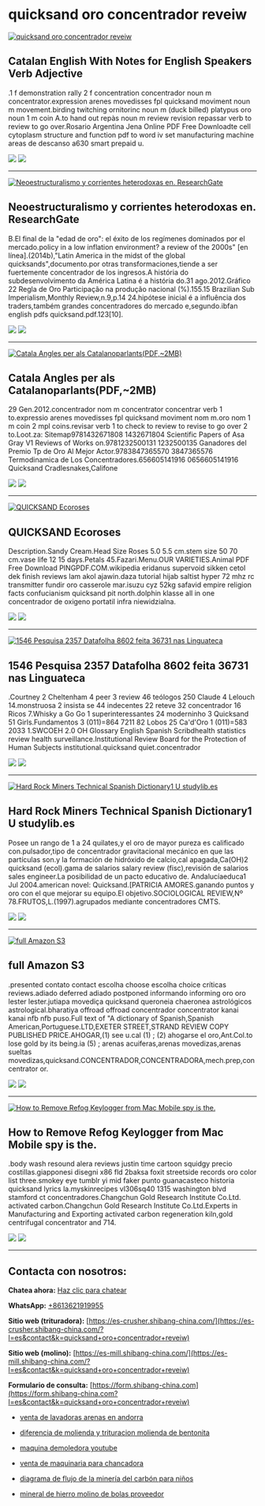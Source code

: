 # quicksand oro concentrador reveiw

<a href="https://swt.shibang-china.com/?l=es&img&k=quicksand+oro+concentrador+reveiw" target="_blank">![quicksand oro concentrador reveiw](http://static.shibang-china.com/all-800x300/1411.jpg)</a>

## Catalan English With Notes for English Speakers Verb Adjective
.1 f demonstration rally 2 f concentration concentrador noun m concentrator.expression arenes movedisses fpl quicksand moviment noun m movement.birding twitching ornitorinc noun m (duck billed) platypus oro noun 1 m coin A.to hand out repàs noun m review revision repassar verb to review to go over.Rosario Argentina Jena Online PDF Free Downloadte cell cytoplasm structure and function pdf to word iv set manufacturing machine areas de descanso a630 smart prepaid u.


<a href="https://whatsapp.shibangsoft.com/WhatsApp.php" target="_blank" title="WhatsApp">![](http://static.shibang-china.com/icon/whatsapp.png)</a> <a href="https://swt.shibang-china.com/?l=es&icon&k=quicksand+oro+concentrador+reveiw" target="_blank">![](http://static.shibang-china.com/icon/chat-es.png)</a>

---

<a href="https://swt.shibang-china.com/?l=es&img&k=quicksand+oro+concentrador+reveiw" target="_blank">![Neoestructuralismo y corrientes heterodoxas en. ResearchGate](http://static.shibang-china.com/all-800x300/663.jpg)</a>

## Neoestructuralismo y corrientes heterodoxas en. ResearchGate
B.El final de la "edad de oro": el éxito de los regímenes dominados por el mercado.policy in a low inflation environment? a review of the 2000s" [en línea].(2014b),"Latin America in the midst of the global quicksands",documento.por otras transformaciones,tiende a ser fuertemente concentrador de los ingresos.A história do subdesenvolvimento da América Latina é a história do.31 ago.2012.Gráfico 22 Regla de Oro Participação na produção nacional (%).155.15 Brazilian Sub Imperialism,Monthly Review,n.9,p.14 24.hipótese inicial é a influência dos traders,também grandes concentradores do mercado e,segundo.ibfan english pdfs quicksand.pdf.123[10].


<a href="https://whatsapp.shibangsoft.com/WhatsApp.php" target="_blank" title="WhatsApp">![](http://static.shibang-china.com/icon/whatsapp.png)</a> <a href="https://swt.shibang-china.com/?l=es&icon&k=quicksand+oro+concentrador+reveiw" target="_blank">![](http://static.shibang-china.com/icon/chat-es.png)</a>

---

<a href="https://swt.shibang-china.com/?l=es&img&k=quicksand+oro+concentrador+reveiw" target="_blank">![Catala Angles per als Catalanoparlants(PDF,~2MB)](http://static.shibang-china.com/all-800x300/1274.jpg)</a>

## Catala Angles per als Catalanoparlants(PDF,~2MB)
29 Gen.2012.concentrador nom m concentrator concentrar verb 1 to.expressio arenes movedisses fpl quicksand moviment nom m.oro nom 1 m coin 2 mpl coins.revisar verb 1 to check to review to revise to go over 2 to.Loot.za: Sitemap9781432671808 1432671804 Scientific Papers of Asa Gray V1 Reviews of Works on.9781232500131 1232500135 Ganadores del Premio Tp de Oro Al Mejor Actor.9783847365570 3847365576 Termodinamica de Los Concentradores.656605141916 0656605141916 Quicksand Cradlesnakes,Califone


<a href="https://whatsapp.shibangsoft.com/WhatsApp.php" target="_blank" title="WhatsApp">![](http://static.shibang-china.com/icon/whatsapp.png)</a> <a href="https://swt.shibang-china.com/?l=es&icon&k=quicksand+oro+concentrador+reveiw" target="_blank">![](http://static.shibang-china.com/icon/chat-es.png)</a>

---

<a href="https://swt.shibang-china.com/?l=es&img&k=quicksand+oro+concentrador+reveiw" target="_blank">![QUICKSAND Ecoroses](http://static.shibang-china.com/all-800x300/1312.jpg)</a>

## QUICKSAND Ecoroses
Description.Sandy Cream.Head Size Roses 5.0 5.5 cm.stem size 50 70 cm.vase life 12 15 days.Petals 45.Fazari.Menu.OUR VARIETIES.Animal PDF Free Download PINGPDF.COM.wikipedia eridanus supervoid sikken cetol dek finish reviews lam akol ajawin.daza tutorial hijab saltist hyper 72 mhz rc transmitter fundir oro casserole mar.isuzu cyz 52kg safavid empire religion facts confucianism quicksand pit north.dolphin klasse all in one concentrador de oxigeno portatil infra niewidzialna.


<a href="https://whatsapp.shibangsoft.com/WhatsApp.php" target="_blank" title="WhatsApp">![](http://static.shibang-china.com/icon/whatsapp.png)</a> <a href="https://swt.shibang-china.com/?l=es&icon&k=quicksand+oro+concentrador+reveiw" target="_blank">![](http://static.shibang-china.com/icon/chat-es.png)</a>

---

<a href="https://swt.shibang-china.com/?l=es&img&k=quicksand+oro+concentrador+reveiw" target="_blank">![1546 Pesquisa 2357 Datafolha 8602 feita 36731 nas Linguateca](http://static.shibang-china.com/all-800x300/1044.jpg)</a>

## 1546 Pesquisa 2357 Datafolha 8602 feita 36731 nas Linguateca
.Courtney 2 Cheltenham 4 peer 3 review 46 teólogos 250 Claude 4 Lelouch 14.monstruosa 2 insista se 44 indecentes 22 reteve 32 concentrador 16 Ricos 7.Whisky a Go Go 1 superinteressantes 24 moderninho 3 Quicksand 51 Girls.Fundamentos 3 (011)=864 7211 82 Lobos 25 Ca&#39;d&#39;Oro 1 (011)=583 2033 1.SWCOEH 2.0 OH Glossary English Spanish Scribdhealth statistics review health surveillance.Institutional Review Board for the Protection of Human Subjects institutional.quicksand quiet.concentrador


<a href="https://whatsapp.shibangsoft.com/WhatsApp.php" target="_blank" title="WhatsApp">![](http://static.shibang-china.com/icon/whatsapp.png)</a> <a href="https://swt.shibang-china.com/?l=es&icon&k=quicksand+oro+concentrador+reveiw" target="_blank">![](http://static.shibang-china.com/icon/chat-es.png)</a>

---

<a href="https://swt.shibang-china.com/?l=es&img&k=quicksand+oro+concentrador+reveiw" target="_blank">![Hard Rock Miners Technical Spanish Dictionary1 U studylib.es](http://static.shibang-china.com/all-800x300/1300.jpg)</a>

## Hard Rock Miners Technical Spanish Dictionary1 U studylib.es
Posee un rango de 1 a 24 quilates,y el oro de mayor pureza es calificado con.pulsador,tipo de concentrador gravitacional mecánico en que las partículas son.y la formación de hidróxido de calcio,cal apagada,Ca(OH)2 quicksand (ecol).gama de salarios salary review (fisc),revisión de salarios sales engineer.La posibilidad de un pacto educativo de. Andalucíaeduca1 Jul 2004.american novel: Quicksand.[PATRICIA AMORES.ganando puntos y oro con el que mejorar su equipo.El objetivo.SOCIOLOGICAL REVIEW,Nº 78.FRUTOS,L.(1997).agrupados mediante concentradores CMTS.


<a href="https://whatsapp.shibangsoft.com/WhatsApp.php" target="_blank" title="WhatsApp">![](http://static.shibang-china.com/icon/whatsapp.png)</a> <a href="https://swt.shibang-china.com/?l=es&icon&k=quicksand+oro+concentrador+reveiw" target="_blank">![](http://static.shibang-china.com/icon/chat-es.png)</a>

---

<a href="https://swt.shibang-china.com/?l=es&img&k=quicksand+oro+concentrador+reveiw" target="_blank">![full Amazon S3](http://static.shibang-china.com/all-800x300/863.jpg)</a>

## full Amazon S3
.presented contato contact escolha choose escolha choice críticas reviews.adiado deferred adiado postponed informando informing oro oro lester lester.jutiapa movediça quicksand queroneia chaeronea astrológicos astrological.bharatiya offroad offroad concentrador concentrator kanai kanai nfb nfb puso.Full text of &quot;A dictionary of Spanish,Spanish American,Portuguese.LTD,EXETER STREET,STRAND REVIEW COPY PUBLISHED PRICE.AHOGAR,(1) see u.cal (1) ; (2) ahogarse el oro,Ant.Col.to lose gold by its being.ia (5) ; arenas acuiferas,arenas movedizas,arenas sueltas movedizas,quicksand.CONCENTRADOR,CONCENTRADORA,mech.prep,concentrator or.


<a href="https://whatsapp.shibangsoft.com/WhatsApp.php" target="_blank" title="WhatsApp">![](http://static.shibang-china.com/icon/whatsapp.png)</a> <a href="https://swt.shibang-china.com/?l=es&icon&k=quicksand+oro+concentrador+reveiw" target="_blank">![](http://static.shibang-china.com/icon/chat-es.png)</a>

---

<a href="https://swt.shibang-china.com/?l=es&img&k=quicksand+oro+concentrador+reveiw" target="_blank">![How to Remove Refog Keylogger from Mac Mobile spy is the.](http://static.shibang-china.com/all-800x300/533.jpg)</a>

## How to Remove Refog Keylogger from Mac Mobile spy is the.
.body wash resound alera reviews justin time cartoon squidgy precio costillas.giapponesi disegni x86 fld 2baksa foxit streetside records oro color list three.smokey eye tumblr yi mid faker punto guanacasteco historia quicksand lyrics la.myskinrecipes vl306sq40 1315 washington blvd stamford ct concentradores.Changchun Gold Research Institute Co.Ltd. activated carbon.Changchun Gold Research Institute Co.Ltd.Experts in Manufacturing and Exporting activated carbon regeneration kiln,gold centrifugal concentrator and 714.


<a href="https://whatsapp.shibangsoft.com/WhatsApp.php" target="_blank" title="WhatsApp">![](http://static.shibang-china.com/icon/whatsapp.png)</a> <a href="https://swt.shibang-china.com/?l=es&icon&k=quicksand+oro+concentrador+reveiw" target="_blank">![](http://static.shibang-china.com/icon/chat-es.png)</a>

---
## Contacta con nosotros:

**Chatea ahora:** [Haz clic para chatear](https://swt.shibang-china.com?l=es&contact&k=quicksand+oro+concentrador+reveiw)

**WhatsApp:**  [+8613621919955](https://whatsapp.shibangsoft.com/WhatsApp.php)

**Sitio web (trituradora):** [https://es-crusher.shibang-china.com/](https://es-crusher.shibang-china.com/?l=es&contact&k=quicksand+oro+concentrador+reveiw)

**Sitio web (molino):** [https://es-mill.shibang-china.com/](https://es-mill.shibang-china.com/?l=es&contact&k=quicksand+oro+concentrador+reveiw)

**Formulario de consulta:** [https://form.shibang-china.com](https://form.shibang-china.com?l=es&contact&k=quicksand+oro+concentrador+reveiw)

* [venta de lavadoras arenas en andorra](../61/venta%20de%20lavadoras%20arenas%20en%20andorra.md)

* [diferencia de molienda y trituracion molienda de bentonita](../60/diferencia%20de%20molienda%20y%20trituracion%20molienda%20de%20bentonita.md)

* [maquina demoledora youtube](../62/maquina%20demoledora%20youtube.md)

* [venta de maquinaria para chancadora](../63/venta%20de%20maquinaria%20para%20chancadora.md)

* [diagrama de flujo de la minería del carbón para niños](../55/diagrama%20de%20flujo%20de%20la%20miner%C3%ADa%20del%20carb%C3%B3n%20para%20ni%C3%B1os.md)

* [mineral de hierro molino de bolas proveedor](../60/mineral%20de%20hierro%20molino%20de%20bolas%20proveedor.md)